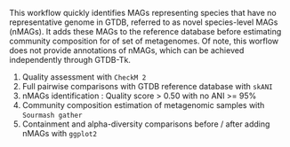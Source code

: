 This workflow quickly identifies MAGs representing species that have no representative genome in GTDB, referred to as novel species-level MAGs (nMAGs). It adds these MAGs to the reference database before estimating community composition for of set of metagenomes. Of note, this worflow does not provide annotations of nMAGs, which can be achieved independently through GTDB-Tk.

1. Quality assessment with `CheckM 2`
2. Full pairwise comparisons with GTDB reference database with `skANI`
3. nMAGs identification : Quality score > 0.50 with no ANI >= 95%
4. Community composition estimation of metagenomic samples with `Sourmash gather`
5. Containment and alpha-diversity comparisons before / after adding nMAGs with `ggplot2`
